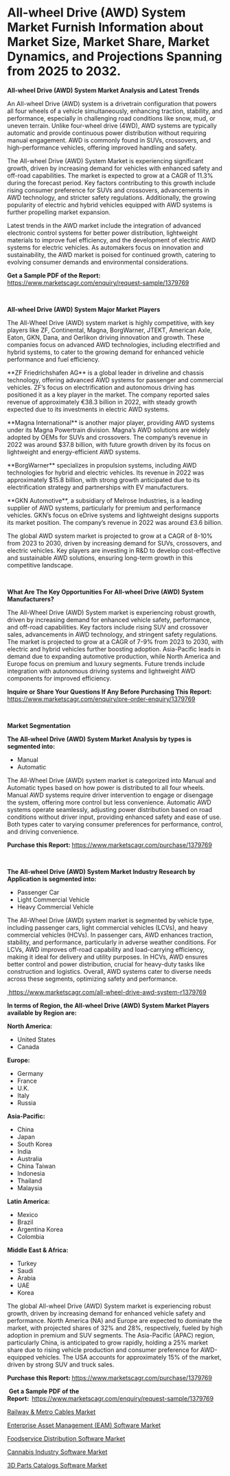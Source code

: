<p><h1>All-wheel Drive (AWD) System Market Furnish Information about Market Size, Market Share, Market Dynamics, and Projections Spanning from 2025 to 2032.</h1></p><p><strong>All-wheel Drive (AWD) System Market Analysis and Latest Trends</strong></p>
<p><p>An All-wheel Drive (AWD) system is a drivetrain configuration that powers all four wheels of a vehicle simultaneously, enhancing traction, stability, and performance, especially in challenging road conditions like snow, mud, or uneven terrain. Unlike four-wheel drive (4WD), AWD systems are typically automatic and provide continuous power distribution without requiring manual engagement. AWD is commonly found in SUVs, crossovers, and high-performance vehicles, offering improved handling and safety.</p><p>The All-wheel Drive (AWD) System Market is experiencing significant growth, driven by increasing demand for vehicles with enhanced safety and off-road capabilities. The market is expected to grow at a CAGR of 11.3% during the forecast period. Key factors contributing to this growth include rising consumer preference for SUVs and crossovers, advancements in AWD technology, and stricter safety regulations. Additionally, the growing popularity of electric and hybrid vehicles equipped with AWD systems is further propelling market expansion.</p><p>Latest trends in the AWD market include the integration of advanced electronic control systems for better power distribution, lightweight materials to improve fuel efficiency, and the development of electric AWD systems for electric vehicles. As automakers focus on innovation and sustainability, the AWD market is poised for continued growth, catering to evolving consumer demands and environmental considerations.</p></p>
<p><strong>Get a Sample PDF of the Report:&nbsp;</strong> <a href="https://www.marketscagr.com/enquiry/request-sample/1379769?utm_campaign=1920&utm_medium=2&utm_source=Github&utm_content=ia&utm_term=23012025&utm_id=all-wheel-drive-awd-system">https://www.marketscagr.com/enquiry/request-sample/1379769</a></p>
<p>&nbsp;</p>
<p><strong>All-wheel Drive (AWD) System Major Market Players</strong></p>
<p><p>The All-Wheel Drive (AWD) system market is highly competitive, with key players like ZF, Continental, Magna, BorgWarner, JTEKT, American Axle, Eaton, GKN, Dana, and Oerlikon driving innovation and growth. These companies focus on advanced AWD technologies, including electrified and hybrid systems, to cater to the growing demand for enhanced vehicle performance and fuel efficiency.</p><p>**ZF Friedrichshafen AG** is a global leader in driveline and chassis technology, offering advanced AWD systems for passenger and commercial vehicles. ZF’s focus on electrification and autonomous driving has positioned it as a key player in the market. The company reported sales revenue of approximately €38.3 billion in 2022, with steady growth expected due to its investments in electric AWD systems.</p><p>**Magna International** is another major player, providing AWD systems under its Magna Powertrain division. Magna’s AWD solutions are widely adopted by OEMs for SUVs and crossovers. The company’s revenue in 2022 was around $37.8 billion, with future growth driven by its focus on lightweight and energy-efficient AWD systems.</p><p>**BorgWarner** specializes in propulsion systems, including AWD technologies for hybrid and electric vehicles. Its revenue in 2022 was approximately $15.8 billion, with strong growth anticipated due to its electrification strategy and partnerships with EV manufacturers.</p><p>**GKN Automotive**, a subsidiary of Melrose Industries, is a leading supplier of AWD systems, particularly for premium and performance vehicles. GKN’s focus on eDrive systems and lightweight designs supports its market position. The company’s revenue in 2022 was around £3.6 billion.</p><p>The global AWD system market is projected to grow at a CAGR of 8-10% from 2023 to 2030, driven by increasing demand for SUVs, crossovers, and electric vehicles. Key players are investing in R&D to develop cost-effective and sustainable AWD solutions, ensuring long-term growth in this competitive landscape.</p></p>
<p>&nbsp;</p>
<p><strong>What Are The Key Opportunities For All-wheel Drive (AWD) System Manufacturers?</strong></p>
<p><p>The All-Wheel Drive (AWD) System market is experiencing robust growth, driven by increasing demand for enhanced vehicle safety, performance, and off-road capabilities. Key factors include rising SUV and crossover sales, advancements in AWD technology, and stringent safety regulations. The market is projected to grow at a CAGR of 7-9% from 2023 to 2030, with electric and hybrid vehicles further boosting adoption. Asia-Pacific leads in demand due to expanding automotive production, while North America and Europe focus on premium and luxury segments. Future trends include integration with autonomous driving systems and lightweight AWD components for improved efficiency.</p></p>
<p><strong>Inquire or Share Your Questions If Any Before Purchasing This Report:</strong> <a href="https://www.marketscagr.com/enquiry/pre-order-enquiry/1379769?utm_campaign=1920&utm_medium=2&utm_source=Github&utm_content=ia&utm_term=23012025&utm_id=all-wheel-drive-awd-system">https://www.marketscagr.com/enquiry/pre-order-enquiry/1379769</a></p>
<p>&nbsp;</p>
<p><strong>Market Segmentation</strong></p>
<p><strong>The All-wheel Drive (AWD) System Market Analysis by types is segmented into:</strong></p>
<p><ul><li>Manual</li><li>Automatic</li></ul></p>
<p><p>The All-Wheel Drive (AWD) system market is categorized into Manual and Automatic types based on how power is distributed to all four wheels. Manual AWD systems require driver intervention to engage or disengage the system, offering more control but less convenience. Automatic AWD systems operate seamlessly, adjusting power distribution based on road conditions without driver input, providing enhanced safety and ease of use. Both types cater to varying consumer preferences for performance, control, and driving convenience.</p></p>
<p><strong>Purchase this Report:&nbsp;</strong><a href="https://www.marketscagr.com/purchase/1379769?utm_campaign=1920&utm_medium=2&utm_source=Github&utm_content=ia&utm_term=23012025&utm_id=all-wheel-drive-awd-system">https://www.marketscagr.com/purchase/1379769</a></p>
<p>&nbsp;</p>
<p><strong>The All-wheel Drive (AWD) System Market Industry Research by Application is segmented into:</strong></p>
<p><ul><li>Passenger Car</li><li>Light Commercial Vehicle</li><li>Heavy Commercial Vehicle</li></ul></p>
<p><p>The All-Wheel Drive (AWD) system market is segmented by vehicle type, including passenger cars, light commercial vehicles (LCVs), and heavy commercial vehicles (HCVs). In passenger cars, AWD enhances traction, stability, and performance, particularly in adverse weather conditions. For LCVs, AWD improves off-road capability and load-carrying efficiency, making it ideal for delivery and utility purposes. In HCVs, AWD ensures better control and power distribution, crucial for heavy-duty tasks like construction and logistics. Overall, AWD systems cater to diverse needs across these segments, optimizing safety and performance.</p></p>
<p><a href="https://www.marketscagr.com/all-wheel-drive-awd-system-r1379769?utm_campaign=1920&utm_medium=2&utm_source=Github&utm_content=ia&utm_term=23012025&utm_id=all-wheel-drive-awd-system">&nbsp;https://www.marketscagr.com/all-wheel-drive-awd-system-r1379769</a></p>
<p><strong>In terms of Region, the All-wheel Drive (AWD) System Market Players available by Region are:</strong></p>
<p>
    <p> <strong> North America: </strong>
        <ul>
            <li>United States</li>
            <li>Canada</li>
        </ul>
        </p> 
    <p> <strong> Europe: </strong>
        <ul>
            <li>Germany</li>
            <li>France</li>
            <li>U.K.</li>
            <li>Italy</li>
            <li>Russia</li>
        </ul>
        </p> 
    <p> <strong> Asia-Pacific: </strong>
        <ul>
            <li>China</li>
            <li>Japan</li>
            <li>South Korea</li>
            <li>India</li>
            <li>Australia</li>
            <li>China Taiwan</li>
            <li>Indonesia</li>
            <li>Thailand</li>
            <li>Malaysia</li>
        </ul>
        </p> 
    <p> <strong> Latin America: </strong>
        <ul>
            <li>Mexico</li>
            <li>Brazil</li>
            <li>Argentina Korea</li>
            <li>Colombia</li>
        </ul>
        </p> 
    <p> <strong> Middle East & Africa: </strong>
        <ul>
            <li>Turkey</li>
            <li>Saudi</li>
            <li>Arabia</li>
            <li>UAE</li>
            <li>Korea</li>
        </ul>
    </p>
    </p>
<p><p>The global All-wheel Drive (AWD) System market is experiencing robust growth, driven by increasing demand for enhanced vehicle safety and performance. North America (NA) and Europe are expected to dominate the market, with projected shares of 32% and 28%, respectively, fueled by high adoption in premium and SUV segments. The Asia-Pacific (APAC) region, particularly China, is anticipated to grow rapidly, holding a 25% market share due to rising vehicle production and consumer preference for AWD-equipped vehicles. The USA accounts for approximately 15% of the market, driven by strong SUV and truck sales.</p></p>
<p><strong>Purchase this Report: </strong><a href="https://www.marketscagr.com/purchase/1379769?utm_campaign=1920&utm_medium=2&utm_source=Github&utm_content=ia&utm_term=23012025&utm_id=all-wheel-drive-awd-system">https://www.marketscagr.com/purchase/1379769</a></p>
<p>&nbsp;<strong>Get a Sample PDF of the Report:&nbsp;&nbsp;</strong><a href="https://www.marketscagr.com/enquiry/request-sample/1379769?utm_campaign=1920&utm_medium=2&utm_source=Github&utm_content=ia&utm_term=23012025&utm_id=all-wheel-drive-awd-system">https://www.marketscagr.com/enquiry/request-sample/1379769</a></p>
<p><strong></strong></p>
<p><p><a href="https://www.linkedin.com/pulse/breaking-down-railway-metro-cables-market-growth-43-cagr-ow1ic?utm_campaign=1920&utm_medium=2&utm_source=Github&utm_content=ia&utm_term=23012025&utm_id=all-wheel-drive-awd-system">Railway & Metro Cables Market</a></p><p><a href="https://www.linkedin.com/pulse/future-outlook-enterprise-asset-management-eam-software-hluic?utm_campaign=1920&utm_medium=2&utm_source=Github&utm_content=ia&utm_term=23012025&utm_id=all-wheel-drive-awd-system">Enterprise Asset Management (EAM) Software Market</a></p><p><a href="https://www.linkedin.com/pulse/foodservice-distribution-software-market-2025-2032-analyzing-4a2ge?utm_campaign=1920&utm_medium=2&utm_source=Github&utm_content=ia&utm_term=23012025&utm_id=all-wheel-drive-awd-system">Foodservice Distribution Software Market</a></p><p><a href="https://www.linkedin.com/pulse/competitive-landscape-cannabis-industry-software-market-arkge?utm_campaign=1920&utm_medium=2&utm_source=Github&utm_content=ia&utm_term=23012025&utm_id=all-wheel-drive-awd-system">Cannabis Industry Software Market</a></p><p><a href="https://www.linkedin.com/pulse/strategic-roadmap-success-global-3d-parts-catalogs-software-j3sfe?utm_campaign=1920&utm_medium=2&utm_source=Github&utm_content=ia&utm_term=23012025&utm_id=all-wheel-drive-awd-system">3D Parts Catalogs Software Market</a></p></p>